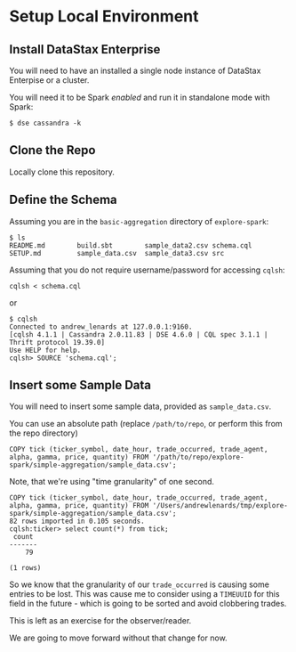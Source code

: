 # Setup Local Environment

## Install DataStax Enterprise 

You will need to have an installed a single node instance of DataStax Enterpise or a cluster. 

You will need it to be Spark *enabled* and run it in standalone mode with Spark: 

```
$ dse cassandra -k
```

## Clone the Repo

Locally clone this repository. 

## Define the Schema

Assuming you are in the `basic-aggregation` directory of `explore-spark`:

```
$ ls 
README.md        build.sbt        sample_data2.csv schema.cql
SETUP.md         sample_data.csv  sample_data3.csv src
```

Assuming that you do not require username/password for accessing ``cqlsh``:

```
cqlsh < schema.cql
```

or 

```
$ cqlsh
Connected to andrew_lenards at 127.0.0.1:9160.
[cqlsh 4.1.1 | Cassandra 2.0.11.83 | DSE 4.6.0 | CQL spec 3.1.1 | Thrift protocol 19.39.0]
Use HELP for help.
cqlsh> SOURCE 'schema.cql'; 
```

## Insert some Sample Data

You will need to insert some sample data, provided as ``sample_data.csv``.

You can use an absolute path (replace ``/path/to/repo``, or perform this from the repo directory)

```
COPY tick (ticker_symbol, date_hour, trade_occurred, trade_agent, alpha, gamma, price, quantity) FROM '/path/to/repo/explore-spark/simple-aggregation/sample_data.csv';
```

Note, that we're using "time granularity" of one second.

```
COPY tick (ticker_symbol, date_hour, trade_occurred, trade_agent, alpha, gamma, price, quantity) FROM '/Users/andrewlenards/tmp/explore-spark/simple-aggregation/sample_data.csv';
82 rows imported in 0.105 seconds.
cqlsh:ticker> select count(*) from tick;                                                                                             
 count
-------
    79

(1 rows)
```

So we know that the granularity of our ``trade_occurred`` is causing some entries to be lost. This was cause me to consider using a ``TIMEUUID`` for this field in the future - which is going to be sorted and avoid clobbering trades. 

This is left as an exercise for the observer/reader. 

We are going to move forward without that change for now. 

